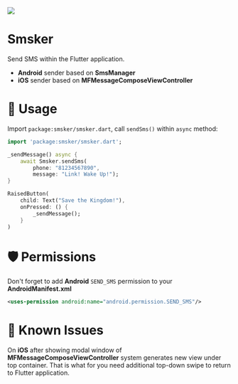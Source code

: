 ![](https://github.com/roketstorm/smsker/blob/master/smskerlogo.png)
# Smsker

Send SMS within the Flutter application.

- **Android** sender based on **SmsManager**
- **iOS** sender based on **MFMessageComposeViewController**

#  🏰 Usage

Import `package:smsker/smsker.dart`, call `sendSms()` within `async` method:

```dart
import 'package:smsker/smsker.dart';

_sendMessage() async {
    await Smsker.sendSms(
        phone: "81234567890", 
        message: "Link! Wake Up!");
}

RaisedButton(
    child: Text("Save the Kingdom!"),
    onPressed: () {
        _sendMessage();
    }
)
```

# 🛡️ Permissions

Don't forget to add **Android** `SEND_SMS` permission to your **AndroidManifest.xml**
```xml
<uses-permission android:name="android.permission.SEND_SMS"/>
```

# 🐞 Known Issues

On **iOS** after showing modal window of **MFMessageComposeViewController** system generates new view under top container. That is what for you need additional top-down swipe to return to Flutter application.

